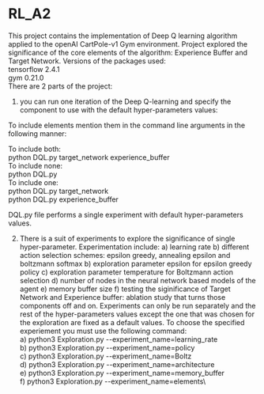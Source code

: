 # RL_A2
This project contains the implementation of Deep Q learning
algorithm applied to the openAI CartPole-v1 Gym environment. Project explored the significance of the core elements of
the algorithm: Experience Buffer and Target Network.
Versions of the packages used:\
tensorflow 2.4.1\
gym 0.21.0\
There are 2 parts of the project:
1. you can run one iteration of the Deep Q-learning and specify the component to use with the default
hyper-parameters values:

To include elements mention them in the command line arguments in the
following manner:

To include both: \
python DQL.py target_network experience_buffer \
To include none:\
python DQL.py\
To include one:\
python DQL.py target_network\
python DQL.py experience_buffer

DQL.py file performs a single experiment with default hyper-parameters values.

2. There is a suit of experiments to explore the significance of single
hyper-parameter. Experimentation include:
a) learning rate
b) different action selection schemes: epsilon greedy, annealing epsilon and boltzmann softmax
b) exploration parameter epsilon for epsilon greedy policy
c) exploration parameter temperature for Boltzmann action selection
d) number of nodes in the neural network based models of the agent
e) memory buffer size
f) testing the siginificance of Target Network and Experience buffer:
ablation study that turns those components off and on.
Experiments can only be run separately and the rest of the hyper-parameters values except the one
that was chosen for the exploration are fixed as a default values. To choose the specified
experiement you must use the following command:\
a) python3 Exploration.py --experiment_name=learning_rate\
b) python3 Exploration.py --experiment_name=policy\
c) python3 Exploration.py --experiment_name=Boltz\
d) python3 Exploration.py --experiment_name=architecture\
e) python3 Exploration.py --experiment_name=memory_buffer\
f) python3 Exploration.py --experiment_name=elements\
